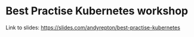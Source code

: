 # Best Practise Kubernetes workshop

Link to slides: https://slides.com/andyrepton/best-practise-kubernetes
